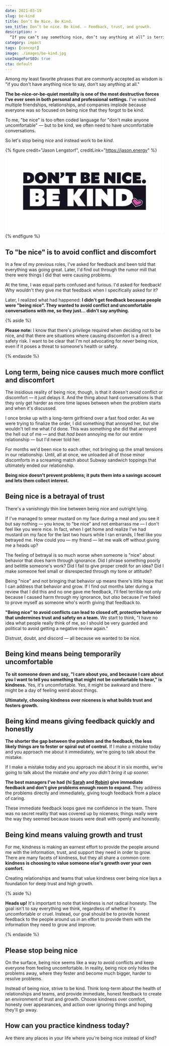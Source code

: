 ```yaml
---
date: 2021-03-19
slug: be-kind
title: Don’t Be Nice. Be Kind.
seo_title: Don’t be nice. Be kind. — Feedback, trust, and growth.
description: >
  “If you can’t say something nice, don’t say anything at all” is terrible advice that often backfires. Let’s find another way of looking at caring for people.
category: impact
tags: [concept]
image: ./images/be-kind.jpg
useImageForSEO: true
cta: default
---
```


Among my least favorite phrases that are commonly accepted as wisdom is "if you don't have anything nice to say, don't say anything at all."

**The be-nice-or-be-quiet mentality is one of the most destructive forces I've ever seen in both personal and professional settings.** I've watched multiple friendships, relationships, and companies implode because everyone was so focused on being nice that they forgot to be kind.

To me, "be nice" is too often coded language for "don't make anyone uncomfortable" — but to be kind, we often need to have uncomfortable conversations.

So let's stop being *nice* and instead work to be *kind*.

{% figure credit="Jason Lengstorf", creditLink="https://jason.energy" %}
![Don't be nice. Be kind.](images/be-kind.jpg)
{% endfigure %}

## To "be nice" is to avoid conflict and discomfort

In a few of my previous roles, I've asked for feedback and been told that everything was going great. Later, I'd find out through the rumor mill that there were things I did that were causing problems.

At the time, I was equal parts confused and furious. I'd asked for feedback! Why wouldn't they give me that feedback when I specifically asked for it?

Later, I realized what had happened: **I didn't get feedback because people were "being nice". They wanted to avoid conflict and uncomfortable conversations with me, so they just... didn't say anything.**

{% aside %}

**Please note:** I know that there's privilege required when deciding not to be nice, and that there are situations where causing discomfort is a direct safety risk. I want to be clear that I'm not advocating for _never_ being nice, even if it poses a threat to someone's health or safety.

{% endaside %}

## Long term, being nice causes much more conflict and discomfort

The insidious reality of being nice, though, is that it doesn't _avoid_ conflict or discomfort — it just delays it. And the thing about hard conversations is that they only get harder as more time lapses between when the problem starts and when it's discussed.

I once broke up with a long-term girlfriend over a fast food order. As we were trying to finalize the order, I did something that annoyed her, but she wouldn't tell me what I'd done. This was something she did that annoyed the hell out of me — and that _had been_ annoying me for our entire relationship — but I'd never told her.

For months we'd been nice to each other, not bringing up the small tensions in our relationship. Until, all at once, we unloaded all of those minor discomforts in a screaming match about Subway sandwich toppings that ultimately ended our relationship.

**Being nice doesn't prevent problems; it puts them into a savings account and lets them collect interest.**

## Being nice is a betrayal of trust

There's a vanishingly thin line between being nice and outright lying.

If I've managed to smear mustard on my face during a meal and you see it but say nothing — you know, to "be nice" and not embarrass me — I don't feel like you were nice. In fact, when I get home and realize I've had mustard on my face for the last two hours while I ran errands, I feel like you betrayed me. How could you — my friend — let me walk off without giving me a heads up?

The feeling of betrayal is so much worse when someone is "nice" about behavior that does harm through ignorance. Did I phrase something poorly and belittle someone's work? Did I fail to give proper credit for an idea? Did I make someone feel small or disrespected through my tone or attitude?

Being "nice" and not bringing that behavior up means there's little hope that I can address that behavior and grow. If I find out months later during a review that I did this and no one gave me feedback, I'll feel terrible not only because I caused harm through my ignorance, but _also_ because I've failed to prove myself as someone who's worth giving that feedback to.

**"Being nice" to avoid conflicts can lead to closed off, protective behavior that undermines trust and safety on a team.** We start to think, "I have no idea what people really think of me, so I should be very guarded and political to avoid getting a negative review again."

Distrust, doubt, and discord — all because we wanted to be nice.

## Being kind means being temporarily uncomfortable

**To sit someone down and say, "I care about you, and because I care about you I want to tell you something that might not be comfortable to hear," is kindness.** Yes, it's uncomfortable. Yes, it might be awkward and there might be a day of feeling weird about things.

**Ultimately, choosing kindness over niceness is what builds trust and fosters growth.**

## Being kind means giving feedback quickly and honestly

**The shorter the gap between the problem and the feedback, the less likely things are to fester or spiral out of control.** If I make a mistake today and you approach me about it immediately, we're going to talk about the mistake.

If I make a mistake today and you approach me about it in six months, we're going to talk about the mistake _and why you didn't bring it up sooner._

**The best managers I've had (hi [Sarah](https://twitter.com/sarah_edo) and [Robin](https://www.shinytoyrobots.com/)) give immediate feedback and don't give problems enough room to expand.** They address the problems directly and immediately, giving tough feedback from a place of caring.

These immediate feedback loops gave me confidence in the team. There was no secret reality that was covered up by niceness; things really were the way they seemed because issues were dealt with openly and honestly.

## Being kind means valuing growth and trust

For me, kindness is making an earnest effort to provide the people around me with the information, trust, and support they need in order to grow. There are many facets of kindness, but they all share a common core: **kindness is choosing to value someone else's growth over your own comfort.**

Creating relationships and teams that value kindness over being nice lays a foundation for deep trust and high growth. 

{% aside %}

**Heads up!** It's important to note that kindness is *not* radical honesty. The goal isn't to say everything we think, regardless of whether it's uncomfortable or cruel. Instead, our goal should be to provide honest feedback to the people around us in an effort to provide them with the information they need to grow and improve.

{% endaside %}

## Please stop being nice

On the surface, being nice seems like a way to avoid conflicts and keep everyone from feeling uncomfortable. In reality, being nice only hides the problems away, where they fester and become much bigger, harder to resolve problems.

Instead of being nice, strive to be kind. Think long-term about the health of relationships and teams, and provide immediate, honest feedback to create an environment of trust and growth. Choose kindness over comfort, honesty over appearances, and action over ignoring things and hoping they'll go away.

## How can you practice kindness today?

Are there any places in your life where you're being nice instead of kind?
